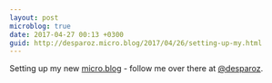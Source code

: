 ```yaml
---
layout: post
microblog: true
date: 2017-04-27 00:13 +0300
guid: http://desparoz.micro.blog/2017/04/26/setting-up-my.html
---
```

Setting up my new [micro.blog](http://micro.blog) - follow me over there at [@desparoz](http://desparoz.micro.blog).

